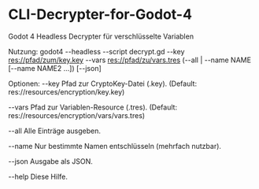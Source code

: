 # CLI-Decrypter-for-Godot-4
Godot 4 Headless Decrypter für verschlüsselte Variablen

Nutzung:
  godot4 --headless --script decrypt.gd --key <res://pfad/zum/key.key> --vars <res://pfad/zu/vars.tres> (--all | --name NAME [--name NAME2 ...]) [--json]

Optionen:
  --key    Pfad zur CryptoKey-Datei (.key).        (Default: res://resources/encryption/key.key)
  
  --vars   Pfad zur Variablen-Resource (.tres).    (Default: res://resources/encryption/vars/vars.tres)
  
  --all    Alle Einträge ausgeben.
  
  --name   Nur bestimmte Namen entschlüsseln (mehrfach nutzbar).
  
  --json   Ausgabe als JSON.
  
  --help   Diese Hilfe.
  
